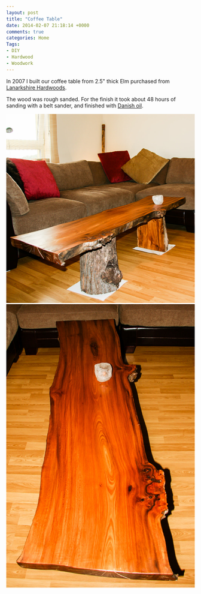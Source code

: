 ```yaml
---
layout: post
title: "Coffee Table"
date: 2014-02-07 21:18:14 +0000
comments: true
categories: Home
Tags:
- DIY
- Hardwood
- Woodwork
---
```


In 2007 I built our coffee table from 2.5" thick Elm purchased from [Lanarkshire Hardwoods](http://www.lanarkshirehardwoods.co.uk/).

The wood was rough sanded. For the finish it took about 48 hours of sanding with a belt sander, and finished with [Danish oil](http://www.organoil.com/danishoil/index.html).

![Coffee Table](/images/Home/Table/morganp-20070609-Table-IMG_8640.jpg)
![Coffee Table](/images/Home/Table/morganp-20070609-Table-IMG_8648.jpg)
